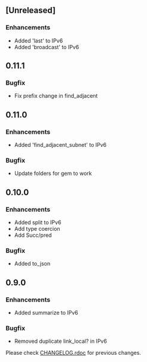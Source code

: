 ## [Unreleased]

### Enhancements
* Added 'last' to IPv6
* Added 'broadcast' to IPv6

## 0.11.1

### Bugfix
* Fix prefix change in find\_adjacent

## 0.11.0

### Enhancements
* Added 'find\_adjacent_subnet' to IPv6

### Bugfix
* Update folders for gem to work

## 0.10.0

### Enhancements
* Added split to IPv6
* Add type coercion
* Add Succ/pred

### Bugfix
* Added to_json

## 0.9.0

### Enhancements
* Added summarize to IPv6

### Bugfix
* Removed duplicate link_local? in IPv6

Please check [CHANGELOG.rdoc](https://github.com/ipaddress2-gem/ipaddress_2/blob/master/CHANGELOG.rdoc) for previous changes.



